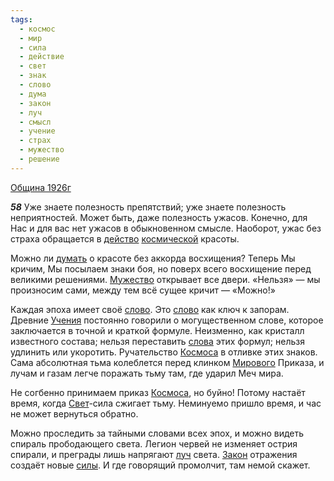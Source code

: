 ```yaml
---
tags:
  - космос
  - мир
  - сила
  - действие
  - свет
  - знак
  - слово
  - дума
  - закон
  - луч
  - смысл
  - учение
  - страх
  - мужество
  - решение
---
```


[Община 1926г](/agni/1926)

___58___
Уже знаете полезность препятствий; уже знаете полезность неприятностей. Может быть, даже полезность ужасов. Конечно, для Нас и для вас нет ужасов в обыкновенном смысле. Наоборот, ужас без страха обращается в [действо](/tag/#действие) [космической](/tag/#космос) красоты.   

Можно ли [думать](/tag/#дума) о красоте без аккорда восхищения? Теперь Мы кричим, Мы посылаем знаки боя, но поверх всего восхищение перед великими решениями. [Мужество](/tag/#мужество) открывает все двери. «Нельзя» — мы произносим сами, между тем всё сущее кричит — «Можно!»   

Каждая эпоха имеет своё [слово](/tag/#слово). Это [слово](/tag/#слово) как ключ к запорам. Древние [Учения](/tag/#учение) постоянно говорили о могущественном слове, которое заключается в точной и краткой формуле. Неизменно, как кристалл известного состава; нельзя переставить [слова](/tag/#слово) этих формул; нельзя удлинить или укоротить. Ручательство [Космоса](/tag/#космос) в отливке этих знаков. Сама абсолютная тьма колеблется перед клинком [Мирового](/tag/#[мир](/tag/#мир)) Приказа, и лучам и газам легче поражать тьму там, где ударил Меч мира.   

Не согбенно принимаем приказ [Космоса](/tag/#космос), но буйно! Потому настаёт время, когда [Свет](/tag/#[свет](/tag/#свет))-сила сжигает тьму. Неминуемо пришло время, и час не может вернуться обратно.   

Можно проследить за тайными словами всех эпох, и можно видеть спираль прободающего света. Легион червей не изменяет острия спирали, и преграды лишь напрягают [луч](/tag/#луч) света. [Закон](/tag/#закон) отражения создаёт новые [силы](/tag/#сила). И где говорящий промолчит, там немой скажет.   


